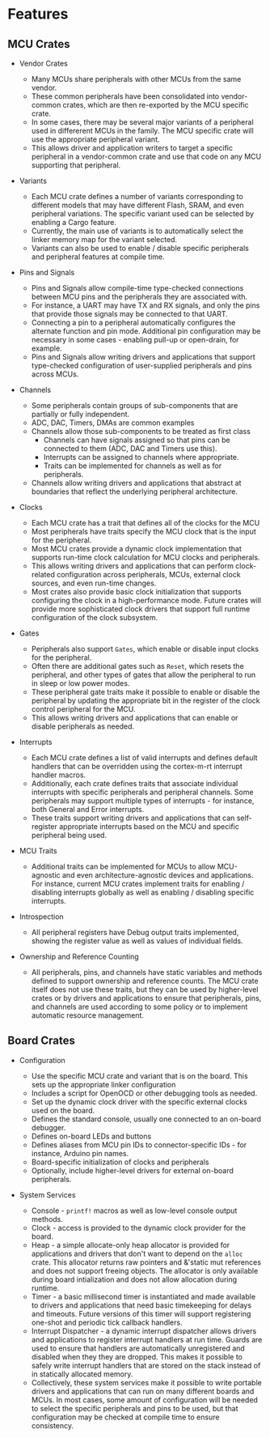 # Features

## MCU Crates

- Vendor Crates
   - Many MCUs share peripherals with other MCUs from the same vendor. 
   - These common peripherals have been consolidated into vendor-common crates,
   which are then re-exported by the MCU specific crate.
   - In some cases, there may be several major variants of a peripheral used
   in differerent MCUs in the family. The MCU specific crate will use the appropriate peripheral
   variant.
   - This allows driver and application writers to target a specific peripheral in a
   vendor-common crate and use that code on any MCU supporting that peripheral.

- Variants
   - Each MCU crate defines a number of variants corresponding to different models that
   may have different Flash, SRAM, and even peripheral variations. The specific variant
   used can be selected by enabling a Cargo feature.
   - Currently, the main use of variants is to automatically select the linker memory
   map for the variant selected.
   - Variants can also be used to enable / disable specific peripherals and peripheral features
   at compile time.

- Pins and Signals
   - Pins and Signals allow compile-time type-checked connections between MCU pins and the peripherals they are
   associated with.
   - For instance, a UART may have TX and RX signals, and only the pins that provide those signals may be connected to
   that UART.
   - Connecting a pin to a peripheral automatically configures the alternate function and pin mode. Additional
   pin configuration may be necessary in some cases - enabling pull-up or open-drain, for example.
   - Pins and Signals allow writing drivers and applications that support type-checked configuration of user-supplied
   peripherals and pins across MCUs.

- Channels
   - Some peripherals contain groups of sub-components that are partially or fully independent.
   - ADC, DAC, Timers, DMAs are common examples
   - Channels allow those sub-components to be treated as first class
       - Channels can have signals assigned so that pins can be connected to them (ADC, DAC and Timers use this).
       - Interrupts can be assigned to channels where appropriate.
       - Traits can be implemented for channels as well as for peripherals.
   - Channels allow writing drivers and applications that abstract at boundaries that reflect the underlying
   peripheral architecture.

- Clocks 
   - Each MCU crate has a trait that defines all of the clocks for the MCU
   - Most peripherals have traits specify the MCU clock that is the input for the peripheral.
   - Most MCU crates provide a dynamic clock implementation that supports run-time clock calculation
   for MCU clocks and peripherals.
   - This allows writing drivers and applications that can perform clock-related configuration
   across peripherals, MCUs, external clock sources, and even run-time changes.
   - Most crates also provide basic clock initialization that supports configuring the clock in
   a high-performance mode. Future crates will provide more sophisticated clock drivers that support
   full runtime configuration of the clock subsystem.

- Gates
   - Peripherals also support `Gates`, which enable or disable input clocks for the peripheral.
   - Often there are additional gates such as `Reset`, which resets the peripheral, and other types of
   gates that allow the peripheral to run in sleep or low power modes.
   - These peripheral gate traits make it possible to enable or disable the peripheral by updating the
   appropriate bit in the register of the clock control peripheral for the MCU.
   - This allows writing drivers and applications that can enable or disable peripherals as needed.

- Interrupts
   - Each MCU crate defines a list of valid interrupts and defines default handlers that can be overridden
   using the cortex-m-rt interrupt handler macros.
   - Additionally, each crate defines traits that associate individual interrupts with specific peripherals
   and peripheral channels. Some peripherals may support multiple types of interrupts - for instance, both
   General and Error interrupts.
   - These traits support writing drivers and applications that can self-register appropriate interrupts based
   on the MCU and specific peripheral being used.

- MCU Traits
   - Additional traits can be implemented for MCUs to allow MCU-agnostic and even architecture-agnostic devices 
   and applications. For instance, current MCU crates implement traits for enabling / disabling interrupts globally 
   as well as enabling / disabling specific interrupts.

- Introspection
   - All peripheral registers have Debug output traits implemented, showing the register value as well as values of individual fields.

- Ownership and Reference Counting
   - All peripherals, pins, and channels have static variables and methods defined to support ownership and reference counts. The MCU crate itself does not use these traits, but they can be used by higher-level crates or by drivers and applications to ensure that peripherals, pins, and channels are used according to some policy or to implement automatic resource management.

## Board Crates

- Configuration
   - Use the specific MCU crate and variant that is on the board. This sets up the appropriate linker configuration
   - Includes a script for OpenOCD or other debugging tools as needed.
   - Set up the dynamic clock driver with the specific external clocks used on the board.
   - Defines the standard console, usually one connected to an on-board debugger.
   - Defines on-board LEDs and buttons
   - Defines aliases from MCU pin IDs to connector-specific IDs - for instance, Arduino pin names.
   - Board-specific initialization of clocks and peripherals
   - Optionally, include higher-level drivers for external on-board peripherals.

- System Services
   - Console - `printf!` macros as well as low-level console output methods.
   - Clock - access is provided to the dynamic clock provider for the board.
   - Heap - a simple allocate-only heap allocator is provided for applications and drivers that don't want to
   depend on the `alloc` crate. This allocator returns raw pointers and &'static mut references and does
   not support freeing objects. The allocator is only available during board intialization and does not allow
   allocation during runtime.
   - Timer - a basic millisecond timer is instantiated and made available to drivers and applications
   that need basic timekeeping for delays and timeouts. Future versions of this timer will support registering
   one-shot and periodic tick callback handlers.
   - Interrupt Dispatcher - a dynamic interrupt dispatcher allows drivers and applications to register
   interrupt handlers at run time. Guards are used to ensure that handlers are automatically unregistered
   and disabled when they they are dropped. This makes it possible to safely write interrupt handlers that are stored on the stack instead of in statically allocated memory.
   - Collectively, these system services make it possible to write portable drivers and applications that can run on many different boards and MCUs. In most cases, some amount of configuration will be needed to select the specific peripherals and pins to be used, but that configuration may be checked at compile time to ensure consistency.